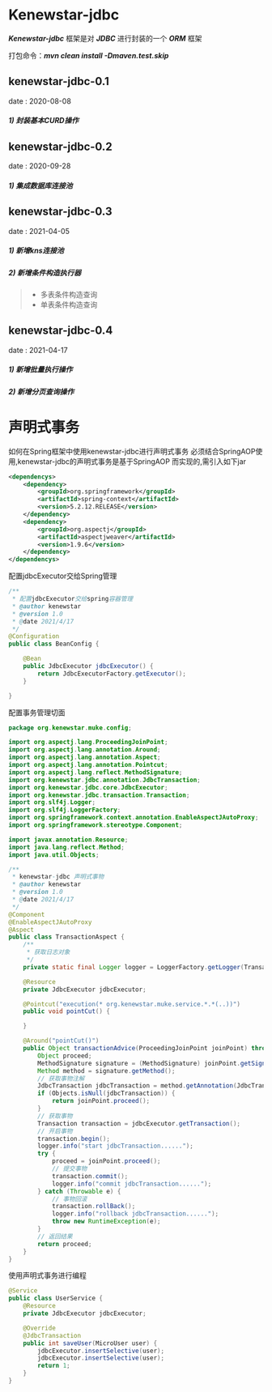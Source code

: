 # Kenewstar-jdbc
***Kenewstar-jdbc*** 框架是对 ***JDBC*** 进行封装的一个 ***ORM*** 框架

打包命令：***mvn clean install -Dmaven.test.skip***

## kenewstar-jdbc-0.1
date : 2020-08-08
##### 1) 封装基本CURD操作

## kenewstar-jdbc-0.2
date : 2020-09-28
##### 1) 集成数据库连接池

## kenewstar-jdbc-0.3
date : 2021-04-05
##### 1) 新增kns连接池
##### 2) 新增条件构造执行器
> * 多表条件构造查询
> * 单表条件构造查询

## kenewstar-jdbc-0.4
date : 2021-04-17
##### 1) 新增批量执行操作
##### 2) 新增分页查询操作


# 声明式事务
如何在Spring框架中使用kenewstar-jdbc进行声明式事务
必须结合SpringAOP使用,kenewstar-jdbc的声明式事务是基于SpringAOP
而实现的,需引入如下jar
```xml
<dependencys>
    <dependency>
        <groupId>org.springframework</groupId>
        <artifactId>spring-context</artifactId>
        <version>5.2.12.RELEASE</version>
    </dependency>
    <dependency>
        <groupId>org.aspectj</groupId>
        <artifactId>aspectjweaver</artifactId>
        <version>1.9.6</version>
    </dependency>
</dependencys>
```
配置jdbcExecutor交给Spring管理
```java
/**
 * 配置jdbcExecutor交给spring容器管理
 * @author kenewstar
 * @version 1.0
 * @date 2021/4/17
 */
@Configuration
public class BeanConfig {

    @Bean
    public JdbcExecutor jdbcExecutor() {
        return JdbcExecutorFactory.getExecutor();
    }

}
```
配置事务管理切面
```java
package org.kenewstar.muke.config;

import org.aspectj.lang.ProceedingJoinPoint;
import org.aspectj.lang.annotation.Around;
import org.aspectj.lang.annotation.Aspect;
import org.aspectj.lang.annotation.Pointcut;
import org.aspectj.lang.reflect.MethodSignature;
import org.kenewstar.jdbc.annotation.JdbcTransaction;
import org.kenewstar.jdbc.core.JdbcExecutor;
import org.kenewstar.jdbc.transaction.Transaction;
import org.slf4j.Logger;
import org.slf4j.LoggerFactory;
import org.springframework.context.annotation.EnableAspectJAutoProxy;
import org.springframework.stereotype.Component;

import javax.annotation.Resource;
import java.lang.reflect.Method;
import java.util.Objects;

/**
 * kenewstar-jdbc 声明式事物
 * @author kenewstar
 * @version 1.0
 * @date 2021/4/17
 */
@Component
@EnableAspectJAutoProxy
@Aspect
public class TransactionAspect {
    /**
     * 获取日志对象
     */
    private static final Logger logger = LoggerFactory.getLogger(TransactionAspect.class);

    @Resource
    private JdbcExecutor jdbcExecutor;

    @Pointcut("execution(* org.kenewstar.muke.service.*.*(..))")
    public void pointCut() {

    }

    @Around("pointCut()")
    public Object transactionAdvice(ProceedingJoinPoint joinPoint) throws Throwable {
        Object proceed;
        MethodSignature signature = (MethodSignature) joinPoint.getSignature();
        Method method = signature.getMethod();
        // 获取事物注解
        JdbcTransaction jdbcTransaction = method.getAnnotation(JdbcTransaction.class);
        if (Objects.isNull(jdbcTransaction)) {
            return joinPoint.proceed();
        }
        // 获取事物
        Transaction transaction = jdbcExecutor.getTransaction();
        // 开启事物
        transaction.begin();
        logger.info("start jdbcTransaction......");
        try {
            proceed = joinPoint.proceed();
            // 提交事物
            transaction.commit();
            logger.info("commit jdbcTransaction......");
        } catch (Throwable e) {
            // 事物回滚
            transaction.rollBack();
            logger.info("rollback jdbcTransaction......");
            throw new RuntimeException(e);
        }
        // 返回结果
        return proceed;
    }
}

```

使用声明式事务进行编程
```java
@Service 
public class UserService {
    @Resource
    private JdbcExecutor jdbcExecutor;

    @Override
    @JdbcTransaction
    public int saveUser(MicroUser user) {
        jdbcExecutor.insertSelective(user);
        jdbcExecutor.insertSelective(user);
        return 1;
    }
} 
```